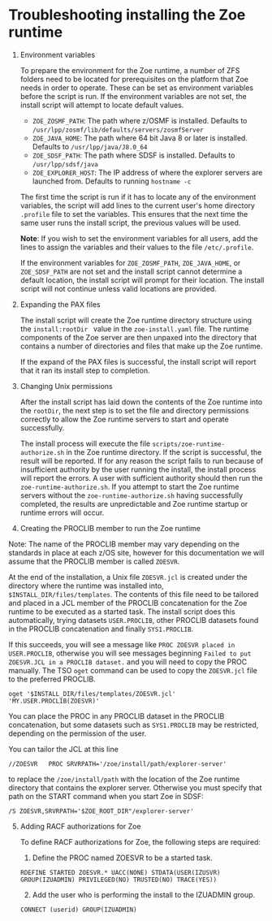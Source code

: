 # Troubleshooting installing the Zoe runtime

1.  Environment variables

    To prepare the environment for the Zoe runtime, a number of ZFS folders need to be located for prerequisites on the platform that Zoe needs in order to operate. These can be set as environment variables before the script is run.  If the environment variables are not set, the install script will attempt to locate default values.

     - `ZOE_ZOSMF_PATH`: The path where z/OSMF is installed.  Defaults to `/usr/lpp/zosmf/lib/defaults/servers/zosmfServer`
     - `ZOE_JAVA_HOME`:  The path where 64 bit Java 8 or later is installed.  Defaults to `/usr/lpp/java/J8.0_64`
     - `ZOE_SDSF_PATH`:  The path where SDSF is installed.  Defaults to `/usr/lpp/sdsf/java`
     - `ZOE_EXPLORER_HOST`: The IP address of where the explorer servers are launched from.  Defaults to running `hostname -c`

    The first time the script is run if it has to locate any of the environment variables, the script will add lines to the current user's home directory `.profile` file to set the variables.  This ensures that the next time the same user runs the install script, the previous values will be used.

     **Note**: If you wish to set the environment variables for all users, add the lines to assign the variables and their values to the file `/etc/.profile`.  

    If the environment variables for `ZOE_ZOSMF_PATH`, `ZOE_JAVA_HOME`, or `ZOE_SDSF_PATH` are not set and the install script cannot determine a default location, the install script will prompt for their location.  The install script will not continue unless valid locations are provided.  

2. Expanding the PAX files

    The install script will create the Zoe runtime directory structure using the  `install:rootDir ` value in the  `zoe-install.yaml` file.  The runtime components of the Zoe server are then unpaxed into the directory that contains a number of directories and files that make up the Zoe runtime.

    If the expand of the PAX files is successful, the install script will report that it ran its install step to completion.

3. Changing Unix permissions

    After the install script has laid down the contents of the Zoe runtime into the `rootDir`, the next step is to set the file and directory permissions correctly to allow the Zoe runtime servers to start and operate successfully.

    The install process will execute the file `scripts/zoe-runtime-authorize.sh` in the Zoe runtime directory.  If the script is successful, the result will be reported.  If for any reason the script fails to run because of insufficient authority by the user running the install, the install process will report the errors.  A user with sufficient authority should then run the `zoe-runtime-authorize.sh`.  If you attempt to start the Zoe runtime servers without the `zoe-runtime-authorize.sh` having successfully completed, the results are unpredictable and Zoe runtime startup or runtime errors will occur.  

4. Creating the PROCLIB member to run the Zoe runtime

Note:  The name of the PROCLIB member may vary depending on the standards in place at each z/OS site, however for this documentation we will assume that the PROCLIB member is called `ZOESVR`.

At the end of the installation, a Unix file `ZOESVR.jcl` is created under the directory where the runtime was installed into, `$INSTALL_DIR/files/templates`. The contents of this file need to be tailored and placed in a JCL member of the PROCLIB concatenation for the Zoe runtime to be executed as a started task.  The install script does this automatically, trying datasets `USER.PROCLIB`, other PROCLIB datasets found in the PROCLIB concatenation and finally `SYS1.PROCLIB`.  

If this succeeds, you will see a message like `PROC ZOESVR placed in USER.PROCLIB`, otherwise you will see messages beginning `Failed to put ZOESVR.JCL in a PROCLIB dataset.` and you will need to copy the PROC manually. The TSO `oget` command can be used to copy the `ZOESVR.jcl` file to the preferred PROCLIB.  

 `oget '$INSTALL_DIR/files/templates/ZOESVR.jcl' 'MY.USER.PROCLIB(ZOESVR)'`

You can place the PROC in any PROCLIB dataset in the PROCLIB concatenation, but some datasets such as `SYS1.PROCLIB` may be restricted, depending on the permission of the user.  

You can tailor the JCL at this line

 `//ZOESVR   PROC SRVRPATH='/zoe/install/path/explorer-server'`

to replace the `/zoe/install/path` with the location of the Zoe runtime directory that contains the explorer server.  Otherwise you must specify that path on the START command when you start Zoe in SDSF:

 `/S ZOESVR,SRVRPATH='$ZOE_ROOT_DIR"/explorer-server'`

5. Adding RACF authorizations for Zoe
   
   To define RACF authorizations for Zoe, the following steps are required:
   
   1. Define the PROC named ZOESVR to be a started task.
   
   `RDEFINE STARTED ZOESVR.* UACC(NONE) STDATA(USER(IZUSVR) GROUP(IZUADMIN) PRIVILEGED(NO) TRUSTED(NO) TRACE(YES))`
   
   2. Add the user who is performing the install to the IZUADMIN group.  
   
   `CONNECT (userid) GROUP(IZUADMIN)`
